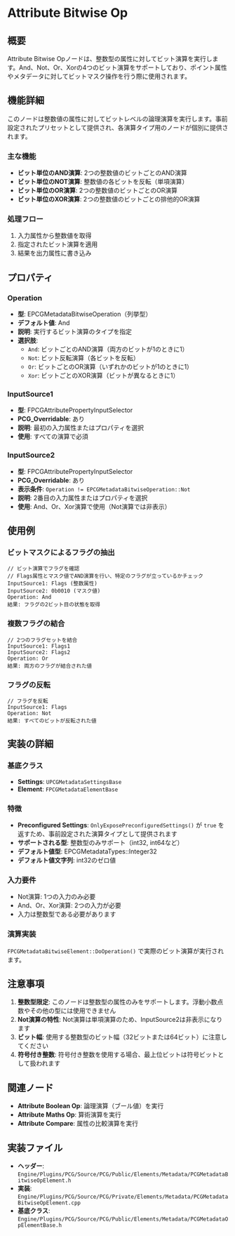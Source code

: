 # Attribute Bitwise Op

## 概要
Attribute Bitwise Opノードは、整数型の属性に対してビット演算を実行します。And、Not、Or、Xorの4つのビット演算をサポートしており、ポイント属性やメタデータに対してビットマスク操作を行う際に使用されます。

## 機能詳細
このノードは整数値の属性に対してビットレベルの論理演算を実行します。事前設定されたプリセットとして提供され、各演算タイプ用のノードが個別に提供されます。

### 主な機能
- **ビット単位のAND演算**: 2つの整数値のビットごとのAND演算
- **ビット単位のNOT演算**: 整数値の各ビットを反転（単項演算）
- **ビット単位のOR演算**: 2つの整数値のビットごとのOR演算
- **ビット単位のXOR演算**: 2つの整数値のビットごとの排他的OR演算

### 処理フロー
1. 入力属性から整数値を取得
2. 指定されたビット演算を適用
3. 結果を出力属性に書き込み

## プロパティ

### Operation
- **型**: EPCGMetadataBitwiseOperation（列挙型）
- **デフォルト値**: And
- **説明**: 実行するビット演算のタイプを指定
- **選択肢**:
  - `And`: ビットごとのAND演算（両方のビットが1のときに1）
  - `Not`: ビット反転演算（各ビットを反転）
  - `Or`: ビットごとのOR演算（いずれかのビットが1のときに1）
  - `Xor`: ビットごとのXOR演算（ビットが異なるときに1）

### InputSource1
- **型**: FPCGAttributePropertyInputSelector
- **PCG_Overridable**: あり
- **説明**: 最初の入力属性またはプロパティを選択
- **使用**: すべての演算で必須

### InputSource2
- **型**: FPCGAttributePropertyInputSelector
- **PCG_Overridable**: あり
- **表示条件**: `Operation != EPCGMetadataBitwiseOperation::Not`
- **説明**: 2番目の入力属性またはプロパティを選択
- **使用**: And、Or、Xor演算で使用（Not演算では非表示）

## 使用例

### ビットマスクによるフラグの抽出
```
// ビット演算でフラグを確認
// Flags属性とマスク値でAND演算を行い、特定のフラグが立っているかチェック
InputSource1: Flags (整数属性)
InputSource2: 0b0010 (マスク値)
Operation: And
結果: フラグの2ビット目の状態を取得
```

### 複数フラグの結合
```
// 2つのフラグセットを結合
InputSource1: Flags1
InputSource2: Flags2
Operation: Or
結果: 両方のフラグが結合された値
```

### フラグの反転
```
// フラグを反転
InputSource1: Flags
Operation: Not
結果: すべてのビットが反転された値
```

## 実装の詳細

### 基底クラス
- **Settings**: `UPCGMetadataSettingsBase`
- **Element**: `FPCGMetadataElementBase`

### 特徴
- **Preconfigured Settings**: `OnlyExposePreconfiguredSettings()` が `true` を返すため、事前設定された演算タイプとして提供されます
- **サポートされる型**: 整数型のみサポート（int32, int64など）
- **デフォルト値型**: EPCGMetadataTypes::Integer32
- **デフォルト値文字列**: int32のゼロ値

### 入力要件
- Not演算: 1つの入力のみ必要
- And、Or、Xor演算: 2つの入力が必要
- 入力は整数型である必要があります

### 演算実装
`FPCGMetadataBitwiseElement::DoOperation()` で実際のビット演算が実行されます。

## 注意事項

1. **整数型限定**: このノードは整数型の属性のみをサポートします。浮動小数点数やその他の型には使用できません
2. **Not演算の特性**: Not演算は単項演算のため、InputSource2は非表示になります
3. **ビット幅**: 使用する整数型のビット幅（32ビットまたは64ビット）に注意してください
4. **符号付き整数**: 符号付き整数を使用する場合、最上位ビットは符号ビットとして扱われます

## 関連ノード
- **Attribute Boolean Op**: 論理演算（ブール値）を実行
- **Attribute Maths Op**: 算術演算を実行
- **Attribute Compare**: 属性の比較演算を実行

## 実装ファイル
- **ヘッダー**: `Engine/Plugins/PCG/Source/PCG/Public/Elements/Metadata/PCGMetadataBitwiseOpElement.h`
- **実装**: `Engine/Plugins/PCG/Source/PCG/Private/Elements/Metadata/PCGMetadataBitwiseOpElement.cpp`
- **基底クラス**: `Engine/Plugins/PCG/Source/PCG/Public/Elements/Metadata/PCGMetadataOpElementBase.h`
